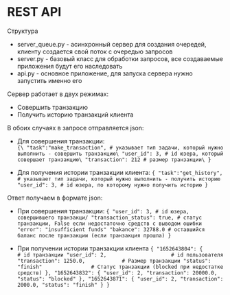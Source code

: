 # REST API

Структура
* server_queue.py - асинхронный сервер для создания очередей, клиенту создается свой поток с очередью запросов
* server.py - базовый класс для обработки запросов, все создаваемые приложения будут его наследовать
* api.py - основное приложение, для запуска сервера нужно запустить именно его

Сервер работает в двух режимах:
* Совершить транзакцию
* Получить историю транзакций клиента

В обоих случаях в запросе отправляется json:
* Для совершения транзакции:\
``{\
    "task":"make_transaction", # указывает тип задачи, который нужно выполнить - совершить транзакцию\
    "user_id": 3, # id юзера, который совершает транзакцию\
    "transaction": 212 # размер транзакции\
  }``

* Для получения истории транзакции клиента:
`{
    "task":"get_history", # указывает тип задачи, который нужно выполнить - получить историю
    "user_id": 3, # id юзера, по которому нужно получить историю
  }`

Ответ получаем в формате json:
* При совершения транзакции:
`{
	"user_id": 3, # id юзера, совершившего транзакци/
	"transaction_status": true, # статус транзакции, False если недостаточно средств с выводом ошибки "error": "insufficient funds"
	"bakance": 32788.0 # оставшийся баланс после транзакции (если транзакция прошла)
}`

* При получении истории транзакции клиента
`
{
	"1652643804": {                       # id транзакции
		"user_id": 2,                     # id пользователя
		"transaction": 1250.0,            # Размер транзакции
		"status": "finish"                # Статус транзакции (blocked при недостатке средств)
	},
	"1652643832": {
		"user_id": 2,
		"transaction": 20000.0,
		"status": "blocked"
	},
	"1652643871": {
		"user_id": 2,
		"transaction": 2000.0,
		"status": "finish"
	}
}
`